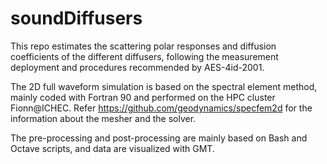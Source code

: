 # soundDiffusers

This repo estimates the scattering polar responses and diffusion coefficients of the different diffusers, following the measurement deployment and procedures recommended by AES-4id-2001.

The 2D full waveform simulation is based on the spectral element method, mainly coded with Fortran 90 and performed on the HPC cluster Fionn@ICHEC. Refer https://github.com/geodynamics/specfem2d for the information about the mesher and the solver. 

The pre-processing and post-processing are mainly based on Bash and Octave scripts, and data are visualized with GMT.

